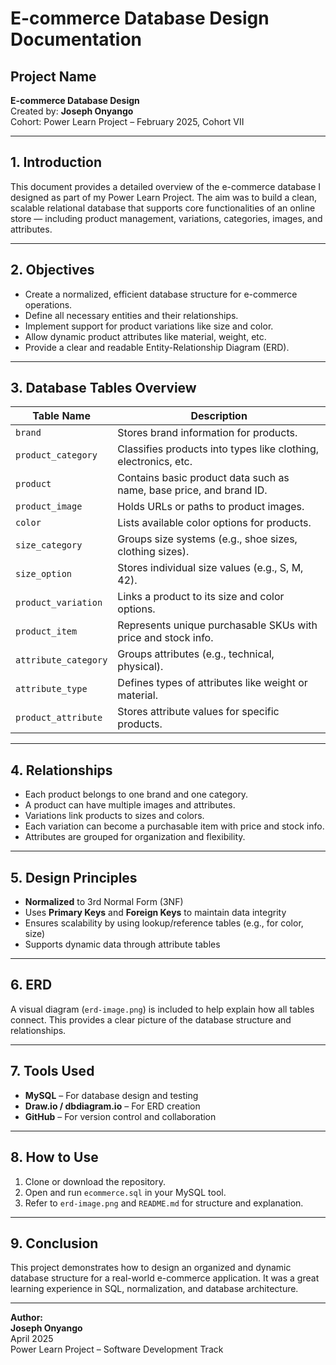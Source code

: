 # E-commerce Database Design Documentation

## Project Name
**E-commerce Database Design**  
Created by: **Joseph Onyango**  
Cohort: Power Learn Project – February 2025, Cohort VII

---

## 1. Introduction

This document provides a detailed overview of the e-commerce database I designed as part of my Power Learn Project. The aim was to build a clean, scalable relational database that supports core functionalities of an online store — including product management, variations, categories, images, and attributes.

---

## 2. Objectives

- Create a normalized, efficient database structure for e-commerce operations.
- Define all necessary entities and their relationships.
- Implement support for product variations like size and color.
- Allow dynamic product attributes like material, weight, etc.
- Provide a clear and readable Entity-Relationship Diagram (ERD).

---

## 3. Database Tables Overview

| Table Name           | Description                                                                 |
|----------------------|-----------------------------------------------------------------------------|
| `brand`              | Stores brand information for products.                                     |
| `product_category`   | Classifies products into types like clothing, electronics, etc.            |
| `product`            | Contains basic product data such as name, base price, and brand ID.        |
| `product_image`      | Holds URLs or paths to product images.                                     |
| `color`              | Lists available color options for products.                                |
| `size_category`      | Groups size systems (e.g., shoe sizes, clothing sizes).                    |
| `size_option`        | Stores individual size values (e.g., S, M, 42).                            |
| `product_variation`  | Links a product to its size and color options.                             |
| `product_item`       | Represents unique purchasable SKUs with price and stock info.              |
| `attribute_category` | Groups attributes (e.g., technical, physical).                             |
| `attribute_type`     | Defines types of attributes like weight or material.                       |
| `product_attribute`  | Stores attribute values for specific products.                             |

---

## 4. Relationships

- Each product belongs to one brand and one category.
- A product can have multiple images and attributes.
- Variations link products to sizes and colors.
- Each variation can become a purchasable item with price and stock info.
- Attributes are grouped for organization and flexibility.

---

## 5. Design Principles

- **Normalized** to 3rd Normal Form (3NF)
- Uses **Primary Keys** and **Foreign Keys** to maintain data integrity
- Ensures scalability by using lookup/reference tables (e.g., for color, size)
- Supports dynamic data through attribute tables

---

## 6. ERD

A visual diagram (`erd-image.png`) is included to help explain how all tables connect. This provides a clear picture of the database structure and relationships.

---

## 7. Tools Used

- **MySQL** – For database design and testing
- **Draw.io / dbdiagram.io** – For ERD creation
- **GitHub** – For version control and collaboration

---

## 8. How to Use

1. Clone or download the repository.
2. Open and run `ecommerce.sql` in your MySQL tool.
3. Refer to `erd-image.png` and `README.md` for structure and explanation.

---

## 9. Conclusion

This project demonstrates how to design an organized and dynamic database structure for a real-world e-commerce application. It was a great learning experience in SQL, normalization, and database architecture.

---

**Author:**  
**Joseph Onyango**  
April 2025  
Power Learn Project – Software Development Track

